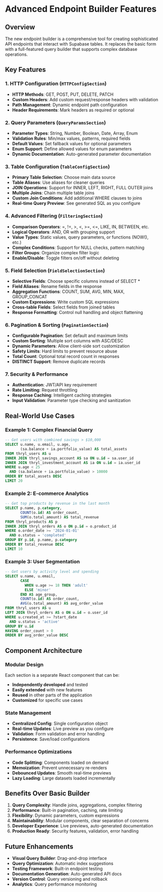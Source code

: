# Advanced Endpoint Builder Features

## Overview

The new endpoint builder is a comprehensive tool for creating sophisticated API endpoints that interact with Supabase tables. It replaces the basic form with a full-featured query builder that supports complex database operations.

## Key Features

### 1. HTTP Configuration (`HTTPConfigSection`)

-   **HTTP Methods**: GET, POST, PUT, DELETE, PATCH
-   **Custom Headers**: Add custom request/response headers with validation
-   **Path Management**: Dynamic endpoint path configuration
-   **Header Requirements**: Mark headers as required or optional

### 2. Query Parameters (`QueryParamsSection`)

-   **Parameter Types**: String, Number, Boolean, Date, Array, Enum
-   **Validation Rules**: Min/max values, patterns, required fields
-   **Default Values**: Set fallback values for optional parameters
-   **Enum Support**: Define allowed values for enum parameters
-   **Dynamic Documentation**: Auto-generated parameter documentation

### 3. Table Configuration (`TableConfigSection`)

-   **Primary Table Selection**: Choose main data source
-   **Table Aliases**: Use aliases for cleaner queries
-   **JOIN Operations**: Support for INNER, LEFT, RIGHT, FULL OUTER joins
-   **Multiple Joins**: Chain multiple table joins
-   **Custom Join Conditions**: Add additional WHERE clauses to joins
-   **Real-time Query Preview**: See generated SQL as you configure

### 4. Advanced Filtering (`FilteringSection`)

-   **Comparison Operators**: =, !=, >, <, >=, <=, LIKE, IN, BETWEEN, etc.
-   **Logical Operators**: AND, OR with grouping support
-   **Value Types**: Static values, query parameters, or functions (NOW(), etc.)
-   **Complex Conditions**: Support for NULL checks, pattern matching
-   **Filter Groups**: Organize complex filter logic
-   **Enable/Disable**: Toggle filters on/off without deleting

### 5. Field Selection (`FieldSelectionSection`)

-   **Selective Fields**: Choose specific columns instead of SELECT \*
-   **Field Aliases**: Rename fields in the response
-   **Aggregation Functions**: COUNT, SUM, AVG, MIN, MAX, GROUP_CONCAT
-   **Custom Expressions**: Write custom SQL expressions
-   **Cross-table Fields**: Select fields from joined tables
-   **Response Formatting**: Control null handling and object flattening

### 6. Pagination & Sorting (`PaginationSection`)

-   **Configurable Pagination**: Set default and maximum limits
-   **Custom Sorting**: Multiple sort columns with ASC/DESC
-   **Dynamic Parameters**: Allow client-side sort customization
-   **Safety Limits**: Hard limits to prevent resource abuse
-   **Total Count**: Optional total record count in responses
-   **DISTINCT Support**: Remove duplicate records

### 7. Security & Performance

-   **Authentication**: JWT/API key requirement
-   **Rate Limiting**: Request throttling
-   **Response Caching**: Intelligent caching strategies
-   **Input Validation**: Parameter type checking and sanitization

## Real-World Use Cases

### Example 1: Complex Financial Query

```sql
-- Get users with combined savings > $10,000
SELECT u.name, u.email, u.age,
       (sa.balance + ia.portfolio_value) AS total_assets
FROM thryl_users AS u
INNER JOIN thryl_savings_account AS sa ON u.id = sa.user_id
INNER JOIN thryl_investment_account AS ia ON u.id = ia.user_id
WHERE u.age < 25
  AND (sa.balance + ia.portfolio_value) > 10000
ORDER BY total_assets DESC
LIMIT 20
```

### Example 2: E-commerce Analytics

```sql
-- Get top products by revenue in the last month
SELECT p.name, p.category,
       COUNT(o.id) AS order_count,
       SUM(o.total_amount) AS total_revenue
FROM thryl_products AS p
INNER JOIN thryl_orders AS o ON p.id = o.product_id
WHERE o.order_date >= '2024-01-01'
  AND o.status = 'completed'
GROUP BY p.id, p.name, p.category
ORDER BY total_revenue DESC
LIMIT 10
```

### Example 3: User Segmentation

```sql
-- Get users by activity level and spending
SELECT u.name, u.email,
       CASE
         WHEN u.age >= 18 THEN 'adult'
         ELSE 'minor'
       END AS age_group,
       COUNT(o.id) AS order_count,
       AVG(o.total_amount) AS avg_order_value
FROM thryl_users AS u
LEFT JOIN thryl_orders AS o ON u.id = o.user_id
WHERE u.created_at >= ?start_date
  AND u.status = 'active'
GROUP BY u.id
HAVING order_count > 0
ORDER BY avg_order_value DESC
```

## Component Architecture

### Modular Design

Each section is a separate React component that can be:

-   **Independently developed** and tested
-   **Easily extended** with new features
-   **Reused** in other parts of the application
-   **Customized** for specific use cases

### State Management

-   **Centralized Config**: Single configuration object
-   **Real-time Updates**: Live preview as you configure
-   **Validation**: Form validation and error handling
-   **Persistence**: Save/load configurations

### Performance Optimizations

-   **Code Splitting**: Components loaded on demand
-   **Memoization**: Prevent unnecessary re-renders
-   **Debounced Updates**: Smooth real-time previews
-   **Lazy Loading**: Large datasets loaded incrementally

## Benefits Over Basic Builder

1. **Query Complexity**: Handle joins, aggregations, complex filtering
2. **Performance**: Built-in pagination, caching, rate limiting
3. **Flexibility**: Dynamic parameters, custom expressions
4. **Maintainability**: Modular components, clear separation of concerns
5. **Developer Experience**: Live previews, auto-generated documentation
6. **Production Ready**: Security features, validation, error handling

## Future Enhancements

-   **Visual Query Builder**: Drag-and-drop interface
-   **Query Optimization**: Automatic index suggestions
-   **Testing Framework**: Built-in endpoint testing
-   **Documentation Generation**: Auto-generated API docs
-   **Version Control**: Query versioning and rollback
-   **Analytics**: Query performance monitoring
